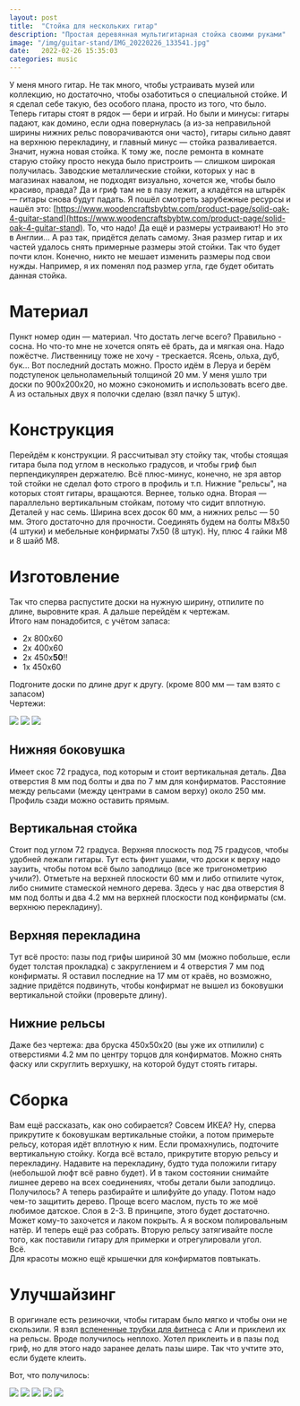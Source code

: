 ```yaml
---
layout: post
title:  "Стойка для нескольких гитар"
description: "Простая деревянная мультигитарная стойка своими руками"
image: "/img/guitar-stand/IMG_20220226_133541.jpg"
date:   2022-02-26 15:35:03
categories: music
---
```


У меня много гитар. Не так много, чтобы устраивать музей или коллекцию, но достаточно, чтобы озаботиться о специальной стойке. И я сделал себе такую, без особого плана, просто из того, что было. Теперь гитары стоят в рядок — бери и играй. Но были и минусы: гитары падают, как домино, если одна повернулась (а из-за неправильной ширины нижних рельс поворачиваются они часто), гитары сильно давят на верхнюю перекладину, и главный минус — стойка разваливается. Значит, нужна новая стойка. К тому же, после ремонта в комнате старую стойку просто некуда было пристроить — слишком широкая получилась. Заводские металлические стойки, которых у нас в магазинах навалом, не подходят визуально, хочется же, чтобы было красиво, правда? Да и гриф там не в пазу лежит, а кладётся на штырёк — гитары снова будут падать. Я пошёл смотреть зарубежные ресурсы и нашёл это: [https://www.woodencraftsbybtw.com/product-page/solid-oak-4-guitar-stand](https://www.woodencraftsbybtw.com/product-page/solid-oak-4-guitar-stand). То, что надо! Да ещё и размеры устраивают! Но это в Англии... А раз так, придётся делать самому. Зная размер гитар и их частей удалось снять примерные размеры этой стойки. Так что будет почти клон. Конечно, никто не мешает изменить размеры под свои нужды. Например, я их поменял под размер угла, где будет обитать данная стойка.  

# Материал

Пункт номер один — материал. Что достать легче всего? Правильно - сосна. Но что-то мне не хочется опять её брать, да и мягкая она. Надо пожёстче. Лиственницу тоже не хочу - трескается. Ясень, ольха, дуб, бук... Вот последний достать можно. Просто идём в Леруа и берём подступенок цельноламельный толщиной 20 мм. У меня ушло три доски по 900x200x20, но можно сэкономить и использовать всего две. А из остальных двух я полочки сделаю (взял пачку 5 штук).  

# Конструкция

Перейдём к конструкции. Я рассчитывал эту стойку так, чтобы стоящая гитара была под углом в несколько градусов, и чтобы гриф был перпендикулярен держателю. Всё плюс-минус, конечно, не зря автор той стойки не сделал фото строго в профиль и т.п. Нижние "рельсы", на которых стоят гитары, вращаются. Вернее, только одна. Вторая —  параллельно вертикальным стойкам, потому что сидит вплотную. Деталей у нас семь. Ширина всех досок 60 мм, а нижних рельс — 50 мм. Этого достаточно для прочности. Соединять будем на болты М8x50 (4 штуки) и мебельные конфирматы 7x50 (8 штук). Ну, плюс 4 гайки М8 и 8 шайб М8.  

# Изготовление

Так что сперва распустите доски на нужную ширину, отпилите по длине, выровните края. А дальше перейдём к чертежам.  
Итого нам понадобится, с учётом запаса:  

* 2x 800x60
* 2x 400x60
* 2x 450x**50**!!
* 1x 450x60

Подгоните доски по длине друг к другу. (кроме 800 мм — там взято с запасом)  
Чертежи:  
<div class="fotorama" data-nav="thumbs" data-allowfullscreen="true" data-keyboard="true" data-width="50%" data-minwidth="512" data-maxwidth="825" data-minheight="512" data-maxheight="100%">
	<a href="/img/guitar_stand/draw/bottom.png" data-caption="Нижняя боковушка"><img src="/img/guitar_stand/thumbs/draw/bottom.png"></a>
	<a href="/img/guitar_stand/draw/side.png" data-caption="Вертикальная стойка"><img src="/img/guitar_stand/thumbs/draw/side.png"></a>
	<a href="/img/guitar_stand/draw/top.png" data-caption="Верхняя перекладина"><img src="/img/guitar_stand/thumbs/draw/top.png"></a>
</div>

## Нижняя боковушка

Имеет скос 72 градуса, под которым и стоит вертикальная деталь. Два отверстия 8 мм под болты и два по 7 мм для конфирматов. Расстояние между рельсами (между центрами в самом верху) около 250 мм. Профиль сзади можно оставить прямым.  

## Вертикальная стойка

Стоит под углом 72 градуса. Верхняя плоскость под 75 градусов, чтобы удобней лежали гитары. Тут есть финт ушами, что доски к верху надо заузить, чтобы потом всё было заподлицо (все же тригонометрию учили?). Отметьте на верхней плоскости 60 мм и либо отпилите чуток, либо снимите стамеской немного дерева. Здесь у нас два отверстия 8 мм под болты и два 4.2 мм на верхней плоскости под конфирматы (см. верхнюю перекладину).  

## Верхняя перекладина

Тут всё просто: пазы под грифы шириной 30 мм (можно побольше, если будет толстая прокладка) с закруглением и 4 отверстия 7 мм под конфирматы. Я оставил последние на 17 мм от краёв, но возможно, задние придётся подвинуть, чтобы конфирмат не вышел из боковушки вертикальной стойки (проверьте длину).  

## Нижние рельсы

Даже без чертежа: два бруска 450x50x20 (вы уже их отпилили) с отверстиями 4.2 мм по центру торцов для конфирматов. Можно снять фаску или скруглить верхушку, на которой будут стоять гитары.  

# Сборка

Вам ещё рассказать, как оно собирается? Совсем ИКЕА? Ну, сперва прикрутите к боковушкам вертикальные стойки, а потом примерьте рельсу, которая идёт вплотную к ним. Если промахнулись, подточите вертикальную стойку. Когда всё встало, прикрутите вторую рельсу и перекладину. Надавите на перекладину, будто туда положили гитару (небольшой люфт всё равно будет). И в таком состоянии снимайте лишнее дерево на всех соединениях, чтобы детали были заподлицо. Получилось? А теперь разбирайте и шлифуйте до упаду. Потом надо чем-то защитить дерево. Проще всего маслом, пусть то же моё любимое датское. Слоя в 2-3. В принципе, этого будет достаточно. Может кому-то захочется и лаком покрыть. А я воском полировальным натёр. И теперь ещё раз собрать. Вторую рельсу затягивайте после того, как поставили гитару для примерки и отрегулировали угол.  
Всё.  
Для красоты можно ещё крышечки для конфирматов повтыкать.  

# Улучшайзинг

В оригинале есть резиночки, чтобы гитарам было мягко и чтобы они не скользили. Я взял [вспененные трубки для фитнеса](https://aliexpress.ru/item/32995031578.html) с Али и приклеил их на рельсы. Вроде получилось неплохо. Хотел приклеить и в пазы под гриф, но для этого надо заранее делать пазы шире. Так что учтите это, если будете клеить.  

Вот, что получилось:
<div class="fotorama" data-nav="thumbs" data-allowfullscreen="true" data-keyboard="true" data-width="50%" data-minwidth="512" data-maxwidth="825" data-minheight="512" data-maxheight="100%">
	<a href="/img/guitar_stand/IMG_20220116_135451.jpg" data-caption=""><img src="/img/guitar_stand/thumbs/IMG_20220116_135451.jpg"></a>
	<a href="/img/guitar_stand/IMG_20220116_135500.jpg" data-caption=""><img src="/img/guitar_stand/thumbs/draw/side.png"></a>
	<a href="/img/guitar_stand/IMG_20220116_135506.jpg" data-caption=""><img src="/img/guitar_stand/thumbs/draw/top.png"></a>
	<a href="/img/guitar_stand/IMG_20220116_135513.jpg" data-caption=""><img src="/img/guitar_stand/thumbs/draw/top.png"></a>
	<a href="/img/guitar_stand/IMG_20220226_133541.jpg" data-caption="С трубкой"><img src="/img/guitar_stand/thumbs/draw/top.png"></a>
</div>


